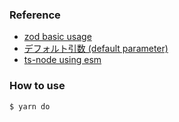 ### Reference

- [zod basic usage](https://zod.dev/?id=basic-usage)
- [デフォルト引数 (default parameter)](https://typescriptbook.jp/reference/functions/default-parameters)
- [ts-node using esm](https://github.com/TypeStrong/ts-node/issues/1007#issuecomment-1163471306)

### How to use

```bash
$ yarn do
```